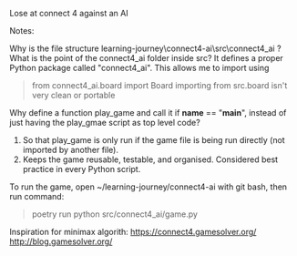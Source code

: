 Lose at connect 4 against an AI

Notes:

Why is the file structure learning-journey\connect4-ai\src\connect4_ai ? What is the point of the connect4_ai folder inside src?
It defines a proper Python package called "connect4_ai". This allows me to import using 
>from connect4_ai.board import Board
importing from src.board isn't very clean or portable

Why define a function play_game and call it if __name__ == "__main__", instead of just having the play_gmae script as top level code?
1. So that play_game is only run if the game file is being run directly (not imported by another file).
2. Keeps the game reusable, testable, and organised. Considered best practice in every Python script. 

To run the game, open ~/learning-journey/connect4-ai with git bash, then run command:
>poetry run python src/connect4_ai/game.py

Inspiration for minimax algorith:
https://connect4.gamesolver.org/
http://blog.gamesolver.org/


